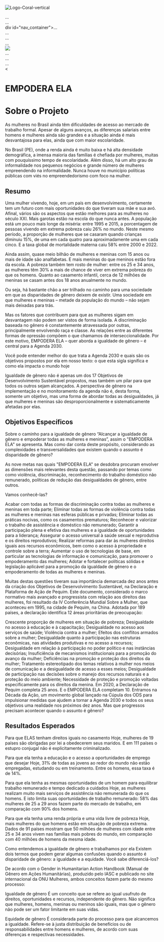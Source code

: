 ![Logo-Coral-vertical](https://user-images.githubusercontent.com/102440706/164997034-e7460c48-3c07-4ee4-9494-af34f249f500.png)

<!DOCTYPE html>
<html lang="pt-BR" class="slb csstransforms csstransforms3d csstransitions  slb_overlay">
  <head>...</head>
  <body class="page-template-default page page-id-4148 page-child parent-pageid-110 custom-background">
   <!-- FOR BACKGROUD COLOR & BACKGROUD IMAGEM -->
   <div id="bgeffect">...</div>
   <!--.onu-header-container -->
   <!-- MAIN NAVIGATION -->
   div id="nav_container">...</div>
   <!-- END HEADER -->
   <div class="container">...</div>
   <!-- FOOTER -->
   <footer id="main_footer" class="clearix ">...</footer>
   <!-- end "main_footer -->
   <!-- END BG EFECT -->
   <div class="toparrow" style="sisplay: block;'>...</div>
   <script type="text/javascript">...</script>
   <script type="text/javascript">...</script>
   <script type="text/javascript">...</script>
   <script type="text/javascript">...</script>
   <script type="text/javascript" src="http://cdn.jsdelivr.net/wp/wp-slimstat/tags/4.7.2.2/wp-slimstat.min.js"></scrpit>
   <script type="text/javascript" src="http://www.onumulheres.org.br/wp-includes/is/wp-embed.min.js?ver=4.9.1"></script>
   <script type="text/javascript" src="http://www.onumulheres.org.br/wp-content/plugins/simple-lightbox/client/ls/prod/lib.core.js?ver=2.6.0"></script>
   <script type="text/javascript" src="http://www.onumulheres.org.br/wp-content/plugins/simple-lightbox/client/ls/prod/lib.view.js?ver=2.6.0"></script>
   <script type="text/javascript" src="http://www.onumulheres.org.br/wp-content/themes/vibecom/js/jquery.easing.1.3.js?ver=4.9.1"></script>
   <script type="text/javascript" src="http://www.onumulheres.org.br/wp-content/themes/vibecom/js/bootstrap.min.js?ver=4.9.1"></script>
   <script type="text/javascript" src="http://www.onumulheres.org.br/wp-content/themes/vibecom/js/jquery.flexslider-min.js?ver=4.9.1"></script>
   <script type="text/javascript" src="http://www.onumulheres.org.br/wp-content/themes/vibecom/js/vibecom_slider.js?ver=4.9.1"></script>
   <script type="text/javascript" src="http://www.onumulheres.org.br/wp-content/themes/vibecom/js/jquery.isotope.min.js?ver=4.9.1"></script>
   <script type="text/javascript" src="http://www.onumulheres.org.br/wp-content/themes/vibecom/js/jquery.fitvids.js?ver=4.9.1"></script>
   <script type="text/javascript" src="http://www.onumulheres.org.br/wp-content/themes/vibecom/js/audioplayer.min.js?ver=4.9.1"></script>
   <script type="text/javascript" src="http://www.onumulheres.org.br/wp-content/themes/vibecom/js/video.min.js?ver=4.9.1"></script>
   <script type="text/javascript" src="http://www.onumulheres.org.br/wp-content/themes/vibecom/js/jquery.countdown.min.js?ver=4.9.1"></script>
   <script type="text/javascript" src="http://www.onumulheres.org.br/wp-content/themes/vibecom/js/jquery.iconmenu.js?ver=4.9.1"></script>
   <script type="text/javascript" src="http://www.onumulheres.org.br/wp-content/themes/vibecom/js/touchTouch/touchTouch.jquery.js?ver=4.9.1"></script>
   <script type="text/javascript" src="http://www.onumulheres.org.br/wp-content/themes/vibecom/js/jquery.prettyPhoto.js?ver=4.9.1"></script>
   <script type="text/javascript" src="http://www.onumulheres.org.br/wp-content/themes/vibecom/js/custom.js?ver=4.9.1"></script>
   <script type="text/javascript" src="http://www.onumulheres.org.br/wp-content/plugins/simple-lightbox/themes/baseline/js/prod/client.js?ver=2.6.0"></script>
   <script type="text/javascript" src="http://www.onumulheres.org.br/wp-content/plugins/simple-lightbox/themes/default/js/prod/client.js?ver=2.6.0"></script>
   <script type="text/javascript" src="http://www.onumulheres.org.br/wp-content/plugins/simple-lightbox/template-tags/item/js/prod/tag.item.js?ver=2.6.0"></script>
   <script type="text/javascript" src="http://www.onumulheres.org.br/wp-content/plugins/simple-lightbox/template-tags/ui/js/prod/tag.ui.js?ver=2.6.0"></script>
   <script type="text/javascript" src="http://www.onumulheres.org.br/wp-content/plugins/simple-lightbox/content-handlers/image/js/prod/handler.image.js?ver=2.6.0"></script>
   <script type="tesxt/javascript" id="slb_footer">...</script>
   <script type="tesxt/javascript" id="slb_context">...</script>
   <script type="tesxt/javascript">...</script>
   <script type="tesxt/javascript">...</script>
   <div id="galleryOverlay" style="display: none;">...</div>
   <div id="slb_viewer_wrap">
   <div id="slb_viewer_slb_default" class="slb_viewer slb_theme_slb_default slb_theme_slb_baseline item_multi slideshow-active loading" style="display: block;">
   <div class="slb_viewer_layout"style="display: block; top:754.5px;">
   <div class="slb_container">
   <div class="slb_content" styler="width: 636px; heigth: 310px;">
   <span class="slb_template_tag slb_template_tag_item slb_templante_tag_item_content" style="display inline;"> </span>
   <img src="http://www.onumulheres.org.br/wp-content/uploads/2015/03/weps3.jpg">
   <div class="slb_nav">...</div>
   <div class="slb-controls">...</div>
   <div class="slb_loading" style="display: none;">...</div>
   </div>
   <div class="slb_details" style>...</div>
   </div>
   <</div>
   <div class="slb_viewer_overlay" style="display: block; opacity: 0.8;"></div>
   </div>
   </div>
   </body>
  </html>

# EMPODERA ELA

  
  # Sobre o Projeto
  As mulheres no Brasil ainda têm dificuldades de acesso ao mercado de trabalho formal. Apesar de alguns avanços, as diferenças salariais entre homens e mulheres ainda são grandes e a situação ainda é mais desvantajosa para elas, ainda que com maior escolaridade.

No Brasil (PE), onde a renda ainda é muito baixa e há alta densidade demográfica, a imensa maioria das famílias é chefiada por mulheres, muitas com pouquíssimo tempo de escolaridade. Além disso, há um alto grau de informalidade nos pequenos negócios e grande número de mulheres empreendendo na informalidade. Nunca houve no município políticas públicas com viés no empreendedorismo com foco na mulher.
    
  

  ## Resumo
Uma mulher vivendo, hoje, em um país em desenvolvimento, certamente tem um futuro com mais oportunidades do que tiveram sua mãe e sua avó. Afinal, vários são os aspectos que estão melhores para as mulheres no século XXI. Mais garotas estão na escola do que nunca antes. A população está um pouco mais longe da miséria: entre 1995 e 2015, a porcentagem de pessoas vivendo em extrema pobreza caiu 26% no mundo. Neste mesmo período, a proporção de mulheres que se casaram quando crianças diminuiu 15%, de uma em cada quatro para aproximadamente uma em cada cinco. E a taxa global de mortalidade materna caiu 58% entre 2000 e 2022.

Ainda assim, quase meio bilhão de mulheres e meninas com 15 anos ou mais de idade são analfabetas. E mais meninas do que meninos estão fora da escola. A pobreza também tem rosto de mulher: entre os 25 e 34 anos, as mulheres têm 30% a mais de chance de viver em extrema pobreza do que os homens. Quanto ao casamento infantil, cerca de 12 milhões de meninas se casam antes dos 18 anos anualmente no mundo.

Ou seja, há bastante chão a ser trilhado no caminho para uma sociedade em que as disparidades de gênero deixem de existir. Uma sociedade em que mulheres e meninas – metade da população do mundo – não sejam mais deixadas para trás. 

Mas os fatores que contribuem para que as mulheres sigam em desvantagem não podem ser vistos de forma isolada. A discriminação baseada no gênero é constantemente atravessada por outras, principalmente envolvendo raça e classe. As relações entre as diferentes formas de opressão compõem o que chamamos de interseccionalidade. Por este motivo, EMPODERA ELA – quer aborda a igualdade de gênero – é central para a Agenda 2030. 

Você pode entender melhor do que trata a Agenda 2030 e quais são os objetivos propostos por ela em nosso texto: o que esta sigla significa e como ela impacta o mundo hoje

Igualdade de gênero não é apenas um dos 17 Objetivos de Desenvolvimento Sustentável propostos, mas também um pilar para que todos os outros sejam alcançados. A perspectiva de gênero na implementação e no monitoramento da agenda não é, desta forma, somente um objetivo, mas uma forma de abordar todas as desigualdades, já que mulheres e meninas são desproporcionalmente e sistematicamente afetadas por elas.



## Objetivos Específicos

Sobre o caminho para a igualdade de gênero
“Alcançar a igualdade de gênero e empoderar todas as mulheres e meninas”, assim o "EMPODERA ELA" se apresenta. Mas como dar conta deste propósito, considerando as complexidades e transversalidades que existem quando o assunto é disparidade de gênero?

As nove metas nas quais "EMPODERA ELA" se desdobra procuram envolver as dimensões mais relevantes desta questão, passando por temas como como violência, discriminação, reconhecimento do trabalho doméstico não remunerado, políticas de redução das desigualdades de gênero, entre outros.

Vamos conhecê-las?

Acabar com todas as formas de discriminação contra todas as mulheres e meninas em toda parte;
Eliminar todas as formas de violência contra todas as mulheres e meninas nas esferas públicas e privadas;
Eliminar todas as práticas nocivas, como os casamentos prematuros;
Reconhecer e valorizar o trabalho de assistência e doméstico não remunerado;
Garantir a participação plena e efetiva das mulheres e a igualdade de oportunidades para a liderança;
Assegurar o acesso universal à saúde sexual e reprodutiva e os direitos reprodutivos;
Realizar reformas para dar às mulheres direitos iguais aos recursos econômicos, bem como o acesso à propriedade e controle sobre a terra;
Aumentar o uso de tecnologias de base, em particular as tecnologias de informação e comunicação, para promover o empoderamento das mulheres;
Adotar e fortalecer políticas sólidas e legislação aplicável para a promoção da igualdade de gênero e o empoderamento de todas as mulheres e meninas.


Muitas destas questões tiveram sua importância demarcada dez anos antes da criação dos Objetivos de Desenvolvimento Sustentável, na Declaração e Plataforma de Ação de Pequim. Este documento, considerado o marco normativo mais avançado e progressista com relação aos direitos das mulheres, foi resultado da IV Conferência Mundial Sobre a Mulher, que aconteceu em 1995, na cidade de Pequim, na China. Adotada por 189 países, a declaração identifica 12 áreas prioritárias de preocupação:

Crescente proporção de mulheres em situação de pobreza;
Desigualdade no acesso à educação e à capacitação; 
Desigualdade no acesso aos serviços de saúde; 
Violência contra a mulher; 
Efeitos dos conflitos armados sobre a mulher; 
Desigualdade quanto à participação nas estruturas econômicas, nas atividades produtivas e no acesso a recursos; 
Desigualdade em relação à participação no poder político e nas instâncias decisórias; 
Insuficiência de mecanismos institucionais para a promoção do avanço da mulher;
Deficiências na promoção e proteção dos direitos da mulher; 
Tratamento estereotipado dos temas relativos à mulher nos meios de comunicação e a desigualdade de acesso a esses meios; 
Desigualdade de participação nas decisões sobre o manejo dos recursos naturais e a proteção do meio ambiente; 
Necessidade de proteção e promoção voltadas especificamente para os direitos da menina.
Em 2020, a Declaração de Pequim completa 25 anos. E o EMPODERA ELA completam 10. Entramos na Década da Ação, um movimento global lançado na Cúpula dos ODS para impulsionar medidas que ajudem a tornar a Agenda 2030 e todos os seus objetivos uma realidade nos próximos dez anos. Mas que progressos precisam acontecer quando o assunto é gênero?

## Resultados Esperados

Para que ELAS tenham direitos iguais no casamento
Hoje, mulheres de 19 países são obrigadas por lei a obedecerem seus maridos. E em 111 países o estupro conjugal não é explicitamente criminalizado.

Para que ela tenha a educação e o acesso a oportunidades de emprego que desejar
Hoje, 31% de todas as jovens ao redor do mundo não estão empregadas, estudando ou em treinamento. Entre os homens, essa taxa é de 14%.

Para que ela tenha as mesmas oportunidades de um homem para equilibrar trabalho remunerado e tempo dedicado a cuidados
Hoje, as mulheres realizam muito mais serviços de assistência não remunerada do que os homens. E isto limita suas oportunidades de trabalho remunerado: 58% das mulheres de 25 a 29 anos fazem parte do mercado de trabalho, em comparação com 90% dos homens.

Para que ela tenha uma renda própria e uma vida livre de pobreza 
Hoje, mais mulheres do que homens estão em situação de pobreza extrema. Dados de 91 países mostram que 50 milhões de mulheres com idade entre 25 e 34 anos vivem nas famílias mais pobres do mundo, em comparação com 40 milhões de homens da mesma idade.

Como entendemos a igualdade de gênero e trabalhamos por ela
Existem dois termos que podem gerar algumas confusões quando o assunto é disparidade de gênero: a igualdade e a equidade. Você sabe diferenciá-los? 

De acordo com o Gender in Humanitarian Action Handbook (Manual de Gênero em Ações Humanitárias), produzido pelo IASC e publicado no site internacional da ONU Mulheres, ambos conceitos fazem parte do mesmo processo:

Igualdade de gênero
É um conceito que se refere ao igual usufruto de direitos, oportunidades e recursos, independente do gênero. Não significa que mulheres, homens, meninas ou meninos são iguais, mas que o gênero não pode ser um fator limitante em suas vidas.

Equidade de gênero
É considerada parte do processo para que alcancemos a igualdade. Refere-se à justa distribuição de benefícios ou de responsabilidades entre homens e mulheres, de acordo com suas diferenças e respectivas necessidades.


